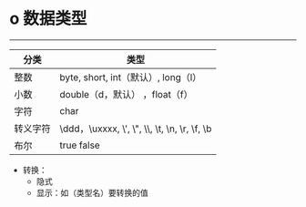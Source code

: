
# o 数据类型
----------

  |分类  |     类型|
  |---|---|
  |整数       |byte, short, int（默认）, long（l）|
  |小数       |double（d，默认） ，float（f）|
  |字符       |char|
  |转义字符   |\ddd，\uxxxx, \\', \\", \\\\, \t, \n, \r, \f, \b|
  |布尔       |true false|

-   转换：
    -   隐式
    -   显示：如（类型名）要转换的值

<br>
<br>